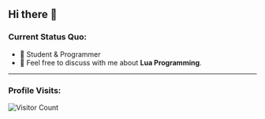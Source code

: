 ## Hi there 👋
### Current Status Quo:

- 💼 Student & Programmer 
- 💬 Feel free to discuss with me about <strong>Lua Programming</strong>.

-------------------------------------------

### Profile Visits:
![Visitor Count](https://profile-counter.glitch.me/{liyowww}/count.svg)
